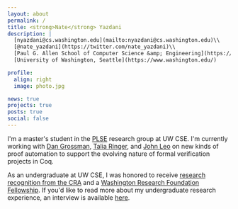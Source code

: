 ```yaml
---
layout: about
permalink: /
title: <strong>Nate</strong> Yazdani
description: |
  [nyazdani@cs.washington.edu](mailto:nyazdani@cs.washington.edu)\\
  [@nate_yazdani](https://twitter.com/nate_yazdani)\\
  [Paul G. Allen School of Computer Science &amp; Engineering](https://www.cs.washington.edu/)\\
  [University of Washington, Seattle](https://www.washington.edu/)

profile:
  align: right
  image: photo.jpg

news: true
projects: true
posts: true
social: false
---
```


I'm a master's student in the [PLSE](http://uwplse.org) research group at UW CSE. I'm currently working with [Dan Grossman](https://homes.cs.washington.edu/~djg/), [Talia Ringer](http://tlringer.github.io/), and [John Leo](http://halfaya.org/leo/) on new kinds of proof automation to support the evolving nature of formal verification projects in Coq.

As an undergraduate at UW CSE, I was honored to receive [research recognition from the CRA](https://news.cs.washington.edu/2016/12/13/uw-cse-undergraduates-recognized-as-outstanding-researchers-by-the-computing-research-association/) and a [Washington Research Foundation Fellowship](https://www.washington.edu/undergradresearch/students/funding/wrff/fellows/2016-17-wrf-fellows/). If you'd like to read more about my undergraduate research experience, an interview is available [here](https://news.cs.washington.edu/2017/02/10/uw-cse-undergrad-nate-yazdanis-love-of-research-plse-es-through-his-veins/).
